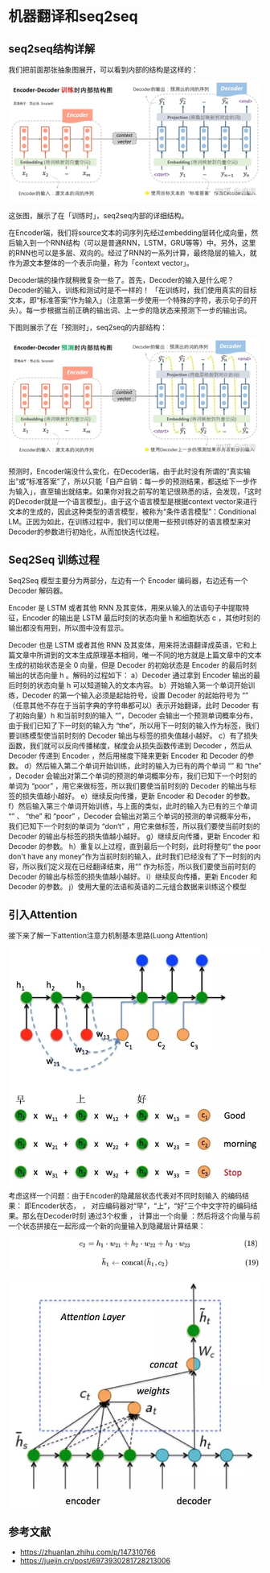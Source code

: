 # 机器翻译和seq2seq

## seq2seq结构详解
我们把前面那张抽象图展开，可以看到内部的结构是这样的：

![语言模型之综述_3](images/Seq2Seq-1.jpeg)

这张图，展示了在「训练时」，seq2seq内部的详细结构。

在Encoder端，我们将source文本的词序列先经过embedding层转化成向量，然后输入到一个RNN结构（可以是普通RNN，LSTM，GRU等等）中。另外，这里的RNN也可以是多层、双向的。经过了RNN的一系列计算，最终隐层的输入，就作为源文本整体的一个表示向量，称为「context vector」。

Decoder端的操作就稍微复杂一些了。首先，Decoder的输入是什么呢？Decoder的输入，训练和测试时是不一样的！ 「在训练时，我们使用真实的目标文本，即“标准答案”作为输入」（注意第一步使用一个特殊的<start>字符，表示句子的开头）。每一步根据当前正确的输出词、上一步的隐状态来预测下一步的输出词。

下图则展示了在「预测时」，seq2seq的内部结构：

![语言模型之综述_3](images/Seq2Seq-2.jpeg)

预测时，Encoder端没什么变化，在Decoder端，由于此时没有所谓的“真实输出”或“标准答案”了，所以只能「自产自销：每一步的预测结果，都送给下一步作为输入」，直至输出<end>就结束。如果你对我之前写的笔记很熟悉的话，会发现，「这时的Decoder就是一个语言模型」。由于这个语言模型是根据context vector来进行文本的生成的，因此这种类型的语言模型，被称为“条件语言模型”：Conditional LM。正因为如此，在训练过程中，我们可以使用一些预训练好的语言模型来对Decoder的参数进行初始化，从而加快迭代过程。

## Seq2Seq 训练过程

Seq2Seq 模型主要分为两部分，左边有一个 Encoder 编码器，右边还有一个 Decoder 解码器。


Encoder 是 LSTM 或者其他 RNN 及其变体，用来从输入的法语句子中提取特征，Encoder 的输出是 LSTM 最后时刻的状态向量 h 和细胞状态 c ，其他时刻的输出都没有用到，所以图中没有显示。


Decoder 也是 LSTM 或者其他 RNN 及其变体，用来将法语翻译成英语，它和上篇文章中所讲到的文本生成原理基本相同，唯一不同的地方就是上篇文章中的文本生成的初始状态是全 0 向量，但是 Decoder 的初始状态是 Encoder 的最后时刻输出的状态向量 h 。解码的过程如下：
a）Decoder 通过拿到 Encoder 输出的最后时刻的状态向量 h 可以知道输入的文本内容。
b）开始输入第一个单词开始训练，Decoder 的第一个输入必须是起始符号，设置 Decoder 的起始符号为 “<START>” （任意其他不存在于当前字典的字符串都可以）表示开始翻译，此时 Decoder 有了初始向量）h 和当前时刻的输入 “<START>”，Decoder 会输出一个预测单词概率分布，由于我们已知了下一时刻的输入为 “the”，所以用下一时刻的输入作为标签，我们要训练模型使当前时刻的 Decoder 输出与标签的损失值越小越好。
c）有了损失函数，我们就可以反向传播梯度，梯度会从损失函数传递到 Decoder ，然后从 Decoder 传递到 Encoder ，然后用梯度下降来更新 Encoder 和 Decoder 的参数。
d）然后输入第二个单词开始训练，此时的输入为已有的两个单词 “<START>” 和 “the” ，Decoder 会输出对第二个单词的预测的单词概率分布，我们已知下一个时刻的单词为 “poor” ，用它来做标签，所以我们要使当前时刻的 Decoder 的输出与标签的损失值越小越好。
e）继续反向传播，更新 Encoder 和 Decoder 的参数。
f）然后输入第三个单词开始训练，与上面的类似，此时的输入为已有的三个单词 “<START>” 、 “the” 和 “poor” ，Decoder 会输出对第三个单词的预测的单词概率分布，我们已知下一个时刻的单词为 “don‘t” ，用它来做标签，所以我们要使当前时刻的 Decoder 的输出与标签的损失值越小越好。
g）继续反向传播，更新 Encoder 和 Decoder 的参数。
h）重复以上过程，直到最后一个时刻，此时将整句“ the poor don't have any money”作为当前时刻的输入，此时我们已经没有了下一时刻的内容，所以我们定义现在已经翻译结束，用“<END>” 作为标签，所以我们要使当前时刻的 Decoder 的输出与标签的损失值越小越好。
i）继续反向传播，更新 Encoder 和 Decoder 的参数。
j）使用大量的法语和英语的二元组合数据来训练这个模型

## 引入Attention

接下来了解一下attention注意力机制基本思路(Luong Attention)


![语言模型之综述_3](images/Seq2Seq-attention-1.jpeg)
考虑这样一个问题：由于Encoder的隐藏层状态代表对不同时刻输入 的编码结果：
即Encoder状态， ， 对应编码器对“早”，“上”，“好”三个中文字符的编码结果。那幺在Decoder时刻 通过3个权重 ， 计算出一个向量 ：然后将这个向量与前一个状态拼接在一起形成一个新的向量输入到隐藏层计算结果：


![语言模型之综述_3](images/Seq2Seq-attention-3.jpeg)

![语言模型之综述_3](images/Seq2Seq-attention-2.jpeg)



## 参考文献

* https://zhuanlan.zhihu.com/p/147310766
* https://juejin.cn/post/6973930281728213006